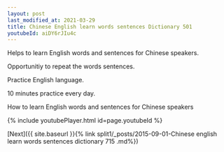 ```yaml
---
layout: post
last_modified_at: 2021-03-29
title: Chinese English learn words sentences Dictionary 501 
youtubeId: aiDY6rJIu4c
---
```

 
 
Helps to learn English words and sentences for Chinese speakers.

Opportunitiy to repeat the words sentences. 

Practice English language. 
 
10 minutes practice every day. 
 
How to learn English words and sentences for Chinese speakers 
 
{% include youtubePlayer.html id=page.youtubeId %}
 
 
[Next]({{ site.baseurl }}{% link  split1/_posts/2015-09-01-Chinese english learn words sentences dictionary 715 .md%})
 
